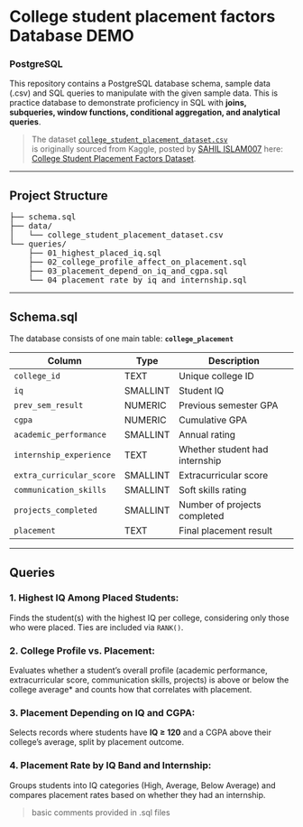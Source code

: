 # College student placement factors Database DEMO 
### PostgreSQL

This repository contains a PostgreSQL database schema, sample data (.csv) and SQL queries to manipulate with the given sample data.
This is practice database to demonstrate proficiency in SQL with **joins, subqueries, window functions, conditional aggregation, and analytical queries**.

>The dataset [`college_student_placement_dataset.csv`](data/college_student_placement_dataset.csv)  
>is originally sourced from Kaggle, posted by [SAHIL ISLAM007](https://www.kaggle.com/sahilislam007) here:  
>[College Student Placement Factors Dataset](https://www.kaggle.com/datasets/sahilislam007/college-student-placement-factors-dataset).

---

## Project Structure
<pre>
├── schema.sql
├── data/
│   └── college_student_placement_dataset.csv
└── queries/
    ├── 01_highest_placed_iq.sql
    ├── 02_college_profile_affect_on_placement.sql
    ├── 03_placement_depend_on_iq_and_cgpa.sql
    └── 04_placement_rate_by_iq_and_internship.sql
</pre>

---

## Schema.sql
The database consists of one main table: **`college_placement`**

| Column                  | Type      | Description                                       |
|--------------------------|-----------|---------------------------------------------------|
| `college_id`            | TEXT      | Unique college ID                                 |
| `iq`                    | SMALLINT  | Student IQ                                        |
| `prev_sem_result`       | NUMERIC   | Previous semester GPA                             |
| `cgpa`                  | NUMERIC   | Cumulative GPA                                    |
| `academic_performance`  | SMALLINT  | Annual rating                                     |
| `internship_experience` | TEXT      | Whether student had internship                    |
| `extra_curricular_score`| SMALLINT  | Extracurricular score                             |
| `communication_skills`  | SMALLINT  | Soft skills rating                                |
| `projects_completed`    | SMALLINT  | Number of projects completed                      |
| `placement`             | TEXT      | Final placement result                            |

---

## Queries

### 1. Highest IQ Among Placed Students: 
Finds the student(s)  with the highest IQ per college, considering only those who were placed. Ties are included via `RANK()`.

### 2. College Profile vs. Placement:
Evaluates whether a student’s overall profile (academic performance, extracurricular score, communication skills, projects) is above or below the college average* and counts how that correlates with placement.

### 3. Placement Depending on IQ and CGPA:
Selects records where students have **IQ ≥ 120** and a CGPA above their college’s average, split by placement outcome.

### 4. Placement Rate by IQ Band and Internship:
Groups students into IQ categories (High, Average, Below Average) and compares placement rates based on whether they had an internship.

> basic comments provided in .sql files


